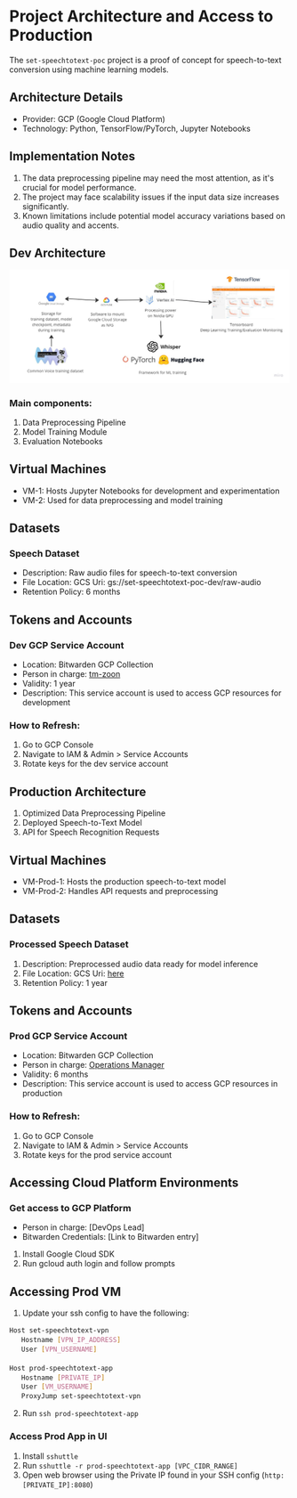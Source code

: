 # Project Architecture and Access to Production
The `set-speechtotext-poc` project is a proof of concept for speech-to-text conversion using machine learning models.

## Architecture Details

- Provider: GCP (Google Cloud Platform)
- Technology: Python, TensorFlow/PyTorch, Jupyter Notebooks

## Implementation Notes

1. The data preprocessing pipeline may need the most attention, as it's crucial for model performance.
2. The project may face scalability issues if the input data size increases significantly.
3. Known limitations include potential model accuracy variations based on audio quality and accents.

## Dev Architecture
![tools](../data/imgs/tools.jpg)

### Main components:

1. Data Preprocessing Pipeline
2. Model Training Module
3. Evaluation Notebooks

## Virtual Machines

- VM-1: Hosts Jupyter Notebooks for development and experimentation
- VM-2: Used for data preprocessing and model training

## Datasets
### Speech Dataset

- Description: Raw audio files for speech-to-text conversion
- File Location: GCS Uri: gs://set-speechtotext-poc-dev/raw-audio
- Retention Policy: 6 months

## Tokens and Accounts
### Dev GCP Service Account

- Location: Bitwarden GCP Collection
- Person in charge: [tm-zoon](mailto:zoon_p@thinkingmachin.es)
- Validity: 1 year
- Description: This service account is used to access GCP resources for development
### How to Refresh:

1. Go to GCP Console
2. Navigate to IAM & Admin > Service Accounts
3. Rotate keys for the dev service account



## Production Architecture

1. Optimized Data Preprocessing Pipeline
2. Deployed Speech-to-Text Model
3. API for Speech Recognition Requests

## Virtual Machines

- VM-Prod-1: Hosts the production speech-to-text model
- VM-Prod-2: Handles API requests and preprocessing

## Datasets
### Processed Speech Dataset

1. Description: Preprocessed audio data ready for model inference
2. File Location: GCS Uri: [here](gs://set-speechtotext-poc-prod/processed-audio)
3. Retention Policy: 1 year

## Tokens and Accounts
### Prod GCP Service Account

- Location: Bitwarden GCP Collection
- Person in charge: [Operations Manager](ops@email.com)
- Validity: 6 months
- Description: This service account is used to access GCP resources in production
### How to Refresh:

1. Go to GCP Console
2. Navigate to IAM & Admin > Service Accounts
3. Rotate keys for the prod service account

## Accessing Cloud Platform Environments
### Get access to GCP Platform

- Person in charge: [DevOps Lead]
- Bitwarden Credentials: [Link to Bitwarden entry]


1. Install Google Cloud SDK
2. Run gcloud auth login and follow prompts

## Accessing Prod VM

1. Update your ssh config to have the following:

```bash
Host set-speechtotext-vpn
   Hostname [VPN_IP_ADDRESS]
   User [VPN_USERNAME]

Host prod-speechtotext-app
   Hostname [PRIVATE_IP]
   User [VM_USERNAME]
   ProxyJump set-speechtotext-vpn
```

2. Run `ssh prod-speechtotext-app`

### Access Prod App in UI

1. Install `sshuttle`
2. Run `sshuttle -r prod-speechtotext-app [VPC_CIDR_RANGE]`
3. Open web browser using the Private IP found in your SSH config (`http:[PRIVATE_IP]:8080`)
